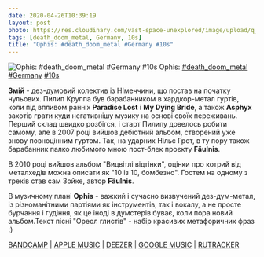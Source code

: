 ```yaml
---
date: 2020-04-26T10:39:19
layout: post
photo: https://res.cloudinary.com/vast-space-unexplored/image/upload/q_auto,dpr_auto,w_auto/photos/photo_948_26-04-2020_10-39-18.jpg
tags: [death_doom_metal, Germany, 10s]
title: "Ophis: #death_doom_metal #Germany #10s"
---
```

![Ophis: #death_doom_metal #Germany #10s](https://res.cloudinary.com/vast-space-unexplored/image/upload/q_auto,dpr_auto,w_auto/photos/photo_948_26-04-2020_10-39-18.jpg)
Ophis: [#death_doom_metal](/tags/#death_doom_metal) [#Germany](/tags/#Germany) [#10s](/tags/#10s)

**Змій** - дез-думовий колектив із НІмеччини, що постав на початку нульових. Пилип Круппа був барабанником в хардкор-метал гуртів, коли під впливом ранніх **Paradise Lost** і **My Dying Bride**, а також **Asphyx** захотів грати куди негативнішу музику на основі своїх переживань. Перший склад швидко розбігся, і старт Пилипу довелось робити самому, але в 2007 році вийшов дебютний альбом, створений уже знову повноцінним гуртом. Так, на ударних Нільс Ґрот, в ту пору також барабанник палко любимого мною пост-блек проєкту **Fäulnis**.

В 2010 році вийшов альбом &quot;Вицвітлі відтінки&quot;, оцінки про котрий від металхедів можна описати як &quot;10 із 10, бомбезно&quot;. Гостем на одному з треків став сам Зойке, автор **Fäulnis**.

В музичному плані **Ophis** - важкий і сучасно визвучений дез-дум-метал, із різноманітними партіями як інструментів, так і вокалу, а не просте бурчання і гудіння, як це іноді в думстерів буває, коли пора новий альбом.Текст пісні &quot;Ореол глистів&quot; - набір красивих метафоричних фраз :)

[BANDCAMP](https://ophis.bandcamp.com/album/withered-shades) \| [APPLE MUSIC](https://music.apple.com/us/album/withered-shades/385583736) \| [DEEZER](https://www.deezer.com/album/630556?utm_source=deezer&amp;utm_content=album-630556&amp;utm_term=1601611822_1587886680&amp;utm_medium=web) \| [GOOGLE MUSIC](https://play.google.com/music/m/Bn56s2bjgeu5awybpvwlg3lz3mm?t=Withered_Shades_-_Ophis) \| [RUTRACKER](https://rutracker.org/forum/viewtopic.php?t=5513633)